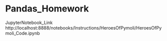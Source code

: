 # Pandas_Homework
JupyterNotebook_Link
http://localhost:8888/notebooks/Instructions/HeroesOfPymoli/HeroesOfPymoli_Code.ipynb
